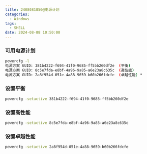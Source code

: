 ```yaml
---
title: 2408081050@电源计划
categories:
  - Windows
tags:
  - SHELL
date: 2024-08-08 10:50:00
---
```

### 可用电源计划
``` bash
powercfg -l
电源方案 GUID: 381b4222-f694-41f0-9685-ff5bb260df2e  (平衡)
电源方案 GUID: 8c5e7fda-e8bf-4a96-9a85-a6e23a8c635c  (高性能)
电源方案 GUID: 2a8f954d-051e-4a88-9659-b60b266fdcfe  (卓越性能) *
```
### 设置平衡
``` bash
powercfg -setactive 381b4222-f694-41f0-9685-ff5bb260df2e
```
### 设置高性能
``` bash
powercfg -setactive 8c5e7fda-e8bf-4a96-9a85-a6e23a8c635c
```
### 设置卓越性能
``` bash
powercfg -setactive 2a8f954d-051e-4a88-9659-b60b266fdcfe
```


